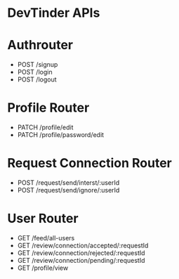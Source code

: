# DevTinder APIs

# Authrouter
- POST /signup
- POST /login
- POST /logout

# Profile Router
- PATCH /profile/edit
- PATCH /profile/password/edit

# Request Connection Router
- POST /request/send/interst/:userId
- POST /request/send/ignore/:userId

# User Router
- GET /feed/all-users
- GET /review/connection/accepted/:requestId
- GET /review/connection/rejected/:requestId
- GET /review/connection/pending/:requestId
- GET /profile/view